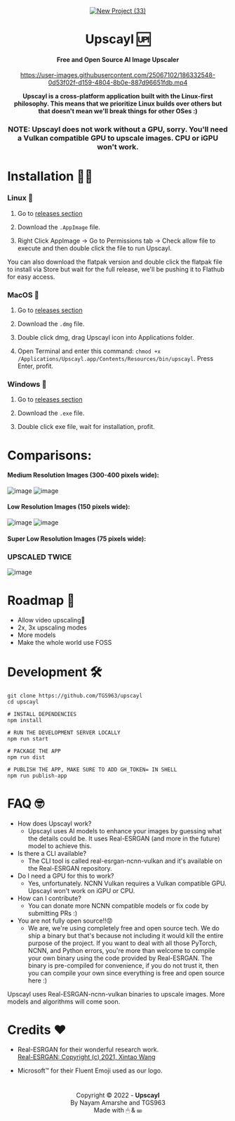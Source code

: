<div align="center">

<a href="https://github.com/upscayl/upscayl/releases/latest">

![New Project (33)](https://user-images.githubusercontent.com/25067102/187029713-6ab7b395-3c10-4f20-882b-0891d1bd1b16.jpg)    
</a>

# Upscayl 🆙

#### Free and Open Source AI Image Upscaler

https://user-images.githubusercontent.com/25067102/186332548-0d53f02f-d159-4804-8b0e-887d96651fdb.mp4

**Upscayl is a cross-platform application built with the Linux-first philosophy. This means that we prioritize Linux builds over others but that doesn't mean we'll break things for other OSes :)**

### NOTE: Upscayl does not work without a GPU, sorry. You'll need a Vulkan compatible GPU to upscale images. CPU or iGPU won't work.

</div>

# Installation 👨‍💻

### Linux 🐧

1. Go to [releases section](https://github.com/TGS963/upscayl/releases/latest)

2. Download the `.AppImage` file.

3. Right Click AppImage -> Go to Permissions tab -> Check allow file to execute and then double click the file to run Upscayl.

You can also download the flatpak version and double click the flatpak file to install via Store but wait for the full release, we'll be pushing it to Flathub for easy access.

### MacOS 🍎

1. Go to [releases section](https://github.com/TGS963/upscayl/releases/latest)

2. Download the `.dmg` file.

3. Double click dmg, drag Upscayl icon into Applications folder.

4. Open Terminal and enter this command: `chmod +x /Applications/Upscayl.app/Contents/Resources/bin/upscayl`. Press Enter, profit.

### Windows 🐌

1. Go to [releases section](https://github.com/TGS963/upscayl/releases/latest)

2. Download the `.exe` file.

3. Double click exe file, wait for installation, profit.

# Comparisons:
#### Medium Resolution Images (300-400 pixels wide):
![image](https://user-images.githubusercontent.com/25067102/187059440-83f32705-4509-4899-a109-ed2d8248fd2b.png)
![image](https://user-images.githubusercontent.com/25067102/187059369-9bc63f1c-e6c0-4d6a-9089-706db43f171f.png)
#### Low Resolution Images (150 pixels wide):
![image](https://user-images.githubusercontent.com/25067102/187059318-2d01a671-53fe-4ecc-9a74-3a791fd55818.png)
![image](https://user-images.githubusercontent.com/25067102/187059336-8d6e87ec-232f-4591-89c9-ff451692bcf2.png)
#### Super Low Resolution Images (75 pixels wide):
### UPSCALED TWICE
![image](https://user-images.githubusercontent.com/25067102/187153200-8e184622-a791-43ad-8d73-e5580034f2f2.png)



# Roadmap 🤫

- Allow video upscaling📼
- 2x, 3x upscaling modes
- More models
- Make the whole world use FOSS

# Development 🛠

```
git clone https://github.com/TGS963/upscayl
cd upscayl

# INSTALL DEPENDENCIES
npm install

# RUN THE DEVELOPMENT SERVER LOCALLY
npm run start

# PACKAGE THE APP
npm run dist

# PUBLISH THE APP, MAKE SURE TO ADD GH_TOKEN= IN SHELL
npm run publish-app
```

# FAQ 🤓

- How does Upscayl work?
  - Upscayl uses AI models to enhance your images by guessing what the details could be. It uses Real-ESRGAN (and more in the future) model to achieve this.
- Is there a CLI available?
  - The CLI tool is called real-esrgan-ncnn-vulkan and it's available on the Real-ESRGAN repository.
- Do I need a GPU for this to work?
  - Yes, unfortunately. NCNN Vulkan requires a Vulkan compatible GPU. Upscayl won't work on iGPU or CPU.
- How can I contribute?
  - You can donate more NCNN compatible models or fix code by submitting PRs :)
- You are not fully open source!!😡
  - We are, we're using completely free and open source tech. We do ship a binary but that's because not including it would kill the entire purpose of the project. If you want to deal with all those PyTorch, NCNN, and Python errors, you're more than welcome to compile your own binary using the code provided by Real-ESRGAN. The binary is pre-compiled for convenience, if you do not trust it, then you can compile your own since everything is free and open source here :)

Upscayl uses Real-ESRGAN-ncnn-vulkan binaries to upscale images. More models and algorithms will come soon.

# Credits ❤

- Real-ESRGAN for their wonderful research work.\
[Real-ESRGAN: Copyright (c) 2021, Xintao Wang](https://github.com/xinntao/Real-ESRGAN/)

- Microsoft™ for their Fluent Emoji used as our logo.

#

<div align="center">

Copyright © 2022 - **Upscayl**\
By Nayam Amarshe and TGS963\
Made with 🖱 & ⌨

</div>

